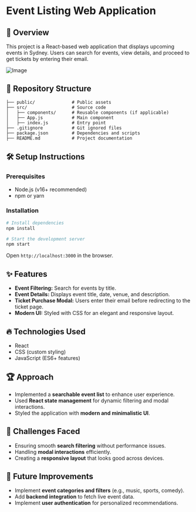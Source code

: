 # Event Listing Web Application

## 📌 Overview
This project is a React-based web application that displays upcoming events in Sydney. Users can search for events, view details, and proceed to get tickets by entering their email.

![Image](https://github.com/user-attachments/assets/77b4bece-69ce-45f9-84a4-53685d0fed25)

## 📁 Repository Structure
```
├── public/              # Public assets
├── src/                 # Source code
│   ├── components/      # Reusable components (if applicable)
│   ├── App.js           # Main component
│   ├── index.js         # Entry point
├── .gitignore           # Git ignored files
├── package.json         # Dependencies and scripts
├── README.md            # Project documentation
```

## 🛠 Setup Instructions
### Prerequisites
- Node.js (v16+ recommended)
- npm or yarn

### Installation
```sh
# Install dependencies
npm install

# Start the development server
npm start
```

Open `http://localhost:3000` in the browser.

## ✨ Features
- **Event Filtering:** Search for events by title.
- **Event Details:** Displays event title, date, venue, and description.
- **Ticket Purchase Modal:** Users enter their email before redirecting to the ticket page.
- **Modern UI:** Styled with CSS for an elegant and responsive layout.

## 🔥 Technologies Used
- React
- CSS (custom styling)
- JavaScript (ES6+ features)

## 🏆 Approach
- Implemented a **searchable event list** to enhance user experience.
- Used **React state management** for dynamic filtering and modal interactions.
- Styled the application with **modern and minimalistic UI**.

## 🚧 Challenges Faced
- Ensuring smooth **search filtering** without performance issues.
- Handling **modal interactions** efficiently.
- Creating a **responsive layout** that looks good across devices.

## 📌 Future Improvements
- Implement **event categories and filters** (e.g., music, sports, comedy).
- Add **backend integration** to fetch live event data.
- Implement **user authentication** for personalized recommendations.
